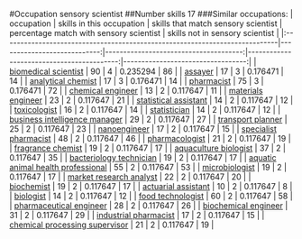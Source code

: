 #Occupation sensory scientist
##Number skills 17
###Similar occupations:
| occupation                                                                  |   skills in this occupation |   skills that match sensory scientist |   percentage match with sensory scientist |   skills not in sensory scientist |
|:----------------------------------------------------------------------------|----------------------------:|--------------------------------------:|------------------------------------------:|----------------------------------:|
| [biomedical scientist](biomedical_scientist.md)                             |                          90 |                                     4 |                                  0.235294 |                                86 |
| [assayer](assayer.md)                                                       |                          17 |                                     3 |                                  0.176471 |                                14 |
| [analytical chemist](analytical_chemist.md)                                 |                          17 |                                     3 |                                  0.176471 |                                14 |
| [pharmacist](pharmacist.md)                                                 |                          75 |                                     3 |                                  0.176471 |                                72 |
| [chemical engineer](chemical_engineer.md)                                   |                          13 |                                     2 |                                  0.117647 |                                11 |
| [materials engineer](materials_engineer.md)                                 |                          23 |                                     2 |                                  0.117647 |                                21 |
| [statistical assistant](statistical_assistant.md)                           |                          14 |                                     2 |                                  0.117647 |                                12 |
| [toxicologist](toxicologist.md)                                             |                          16 |                                     2 |                                  0.117647 |                                14 |
| [statistician](statistician.md)                                             |                          14 |                                     2 |                                  0.117647 |                                12 |
| [business intelligence manager](business_intelligence_manager.md)           |                          29 |                                     2 |                                  0.117647 |                                27 |
| [transport planner](transport_planner.md)                                   |                          25 |                                     2 |                                  0.117647 |                                23 |
| [nanoengineer](nanoengineer.md)                                             |                          17 |                                     2 |                                  0.117647 |                                15 |
| [specialist pharmacist](specialist_pharmacist.md)                           |                          48 |                                     2 |                                  0.117647 |                                46 |
| [pharmacologist](pharmacologist.md)                                         |                          21 |                                     2 |                                  0.117647 |                                19 |
| [fragrance chemist](fragrance_chemist.md)                                   |                          19 |                                     2 |                                  0.117647 |                                17 |
| [aquaculture biologist](aquaculture_biologist.md)                           |                          37 |                                     2 |                                  0.117647 |                                35 |
| [bacteriology technician](bacteriology_technician.md)                       |                          19 |                                     2 |                                  0.117647 |                                17 |
| [aquatic animal health professional](aquatic_animal_health_professional.md) |                          55 |                                     2 |                                  0.117647 |                                53 |
| [microbiologist](microbiologist.md)                                         |                          19 |                                     2 |                                  0.117647 |                                17 |
| [market research analyst](market_research_analyst.md)                       |                          22 |                                     2 |                                  0.117647 |                                20 |
| [biochemist](biochemist.md)                                                 |                          19 |                                     2 |                                  0.117647 |                                17 |
| [actuarial assistant](actuarial_assistant.md)                               |                          10 |                                     2 |                                  0.117647 |                                 8 |
| [biologist](biologist.md)                                                   |                          14 |                                     2 |                                  0.117647 |                                12 |
| [food technologist](food_technologist.md)                                   |                          60 |                                     2 |                                  0.117647 |                                58 |
| [pharmaceutical engineer](pharmaceutical_engineer.md)                       |                          28 |                                     2 |                                  0.117647 |                                26 |
| [biochemical engineer](biochemical_engineer.md)                             |                          31 |                                     2 |                                  0.117647 |                                29 |
| [industrial pharmacist](industrial_pharmacist.md)                           |                          17 |                                     2 |                                  0.117647 |                                15 |
| [chemical processing supervisor](chemical_processing_supervisor.md)         |                          21 |                                     2 |                                  0.117647 |                                19 |
